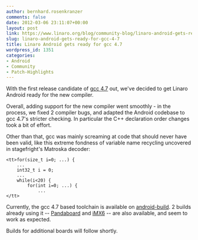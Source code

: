 ```yaml
---
author: bernhard.rosenkranzer
comments: false
date: 2012-03-06 23:11:07+00:00
layout: post
link: https://www.linaro.org/blog/community-blog/linaro-android-gets-ready-for-gcc-4-7/
slug: linaro-android-gets-ready-for-gcc-4-7
title: Linaro Android gets ready for gcc 4.7
wordpress_id: 1351
categories:
- Android
- Community
- Patch-Highlights
---
```


With the first release candidate of [gcc 4.7](http://http://gcc.gnu.org/ml/gcc/2012-03/msg00014.html) out, we've decided to get Linaro Android ready for the new compiler.

Overall, adding support for the new compiler went smoothly - in the process, we fixed 2 compiler bugs, and adapted the Android codebase to gcc 4.7's stricter checking. In particular the C++ declaration order changes took a bit of effort.

Other than that, gcc was mainly screaming at code that should never have been valid, like this extreme fondness of variable name recycling uncovered in stagefright's Matroska decoder:


    
    <tt>for(size_t i=0; ...) {
        ...
        int32_t i = 0;
        ...
        while(i<20) {
            for(int i=0; ...) {
                ...
    </tt>



Currently, the gcc 4.7 based toolchain is available on [android-build](https://android-build.linaro.org/builds/~linaro-android/toolchain-4.7-bzr/). 2 builds already using it -- [Pandaboard](https://android-build.linaro.org/builds/~linaro-android/panda-ics-gcc47-tilt-tracking-blob/) and [iMX6](https://android-build.linaro.org/builds/~linaro-android/imx6-ics-gcc47-freescalelt-stable-open/) -- are also available, and seem to work as expected.

Builds for additional boards will follow shortly.

